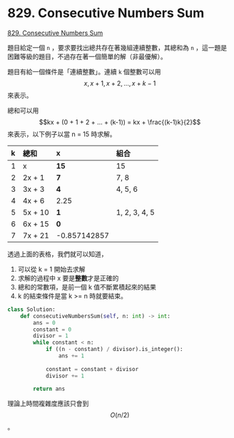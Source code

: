 # 829. Consecutive Numbers Sum

[829. Consecutive Numbers Sum](https://leetcode.com/problems/consecutive-numbers-sum/)

題目給定一個 `n` ，要求要找出總共存在著幾組連續整數，其總和為 `n` ，這一題是困難等級的題目，不過存在著一個簡單的解（非最優解）。

題目有給一個條件是「連續整數」。連續 `k` 個整數可以用 $$x, x + 1, x + 2, ..., x+k-1 $$來表示。

總和可以用 $$kx + (0 + 1 + 2 + ... + (k-1)) = kx + \frac{(k-1)k}{2}$$ 來表示，以下例子以當 n = 15 時求解。

| k | 總和 | x | 組合 |
| :--- | :--- | :--- | :--- |
| 1 | x | **15** | 15 |
| 2 | 2x + 1 | **7** | 7, 8 |
| 3 | 3x + 3 | **4** | 4, 5, 6 |
| 4 | 4x + 6 | 2.25 |  |
| 5 | 5x + 10 | **1** | 1, 2, 3, 4, 5 |
| 6 | 6x + 15 | **0** |  |
| 7 | 7x + 21 | -0.857142857 |  |

透過上面的表格，我們就可以知道，

1. 可以從 k = 1 開始去求解
2. 求解的過程中 x 要是**整數**才是正確的
3. 總和的常數項，是前一個 k 值不斷累積起來的結果
4. k 的結束條件是當 k &gt;= n 時就要結束。 

```python
class Solution:
    def consecutiveNumbersSum(self, n: int) -> int:
        ans = 0
        constant = 0
        divisor = 1
        while constant < n:
            if ((n - constant) / divisor).is_integer():
                ans += 1 
            
            constant = constant + divisor
            divisor += 1
            
        return ans
```

理論上時間複雜度應該只會到 $$O(n/2) $$。

